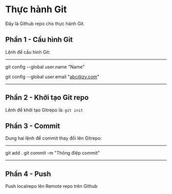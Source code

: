 # Thực hành Git
Đây là Github repo cho thực hành Git.

## Phần 1 - Cấu hình Git
Lệnh để cấu hình Git:

***
git config --global user.name "Name"

git config --global user.email "abc@zy.com"
***

## Phần 2 - Khởi tạo Git repo

Lênh để khởi tạo Gitrepo là: `git init`

## Phần 3 - Commit

Dung hai lệnh để commit thay đổi lên Gitrepo:

***
git add .
git commit -m "Thông điệp commit"
***

## Phần 4 - Push
Push localrepo lên Remote repo trên Github
